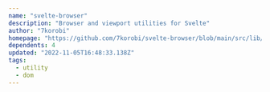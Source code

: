 ```yaml
---
name: "svelte-browser"
description: "Browser and viewport utilities for Svelte"
author: "7korobi"
homepage: "https://github.com/7korobi/svelte-browser/blob/main/src/lib/"
dependents: 4
updated: "2022-11-05T16:48:33.138Z"
tags: 
  - utility
  - dom
---
```

